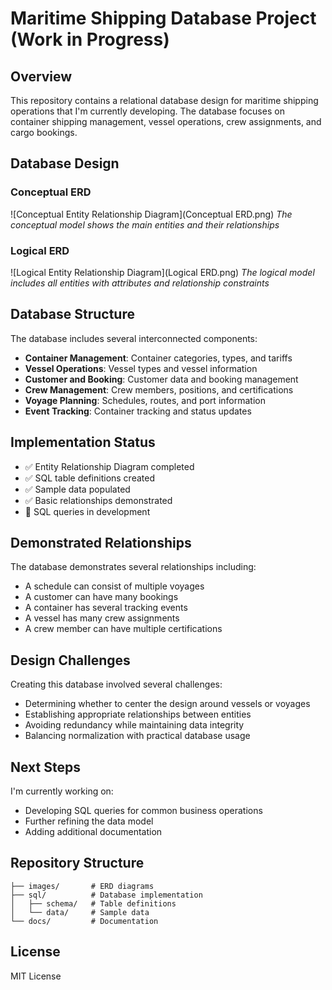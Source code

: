 # Maritime Shipping Database Project (Work in Progress)

## Overview
This repository contains a relational database design for maritime shipping operations that I'm currently developing. The database focuses on container shipping management, vessel operations, crew assignments, and cargo bookings.

## Database Design

### Conceptual ERD
![Conceptual Entity Relationship Diagram](Conceptual ERD.png)
*The conceptual model shows the main entities and their relationships*

### Logical ERD
![Logical Entity Relationship Diagram](Logical ERD.png)
*The logical model includes all entities with attributes and relationship constraints*

## Database Structure
The database includes several interconnected components:
- **Container Management**: Container categories, types, and tariffs
- **Vessel Operations**: Vessel types and vessel information
- **Customer and Booking**: Customer data and booking management
- **Crew Management**: Crew members, positions, and certifications
- **Voyage Planning**: Schedules, routes, and port information
- **Event Tracking**: Container tracking and status updates

## Implementation Status
- ✅ Entity Relationship Diagram completed
- ✅ SQL table definitions created
- ✅ Sample data populated
- ✅ Basic relationships demonstrated
- 🔄 SQL queries in development

## Demonstrated Relationships
The database demonstrates several relationships including:
- A schedule can consist of multiple voyages
- A customer can have many bookings
- A container has several tracking events
- A vessel has many crew assignments
- A crew member can have multiple certifications

## Design Challenges
Creating this database involved several challenges:
- Determining whether to center the design around vessels or voyages
- Establishing appropriate relationships between entities
- Avoiding redundancy while maintaining data integrity
- Balancing normalization with practical database usage

## Next Steps
I'm currently working on:
- Developing SQL queries for common business operations
- Further refining the data model
- Adding additional documentation

## Repository Structure
```
├── images/       # ERD diagrams
├── sql/          # Database implementation
│   ├── schema/   # Table definitions
│   └── data/     # Sample data
└── docs/         # Documentation
```

## License
MIT License
